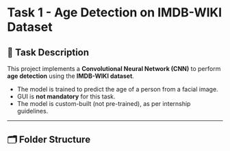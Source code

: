 # Task 1 - Age Detection on IMDB-WIKI Dataset

## 🧠 Task Description

This project implements a **Convolutional Neural Network (CNN)** to perform **age detection** using the **IMDB-WIKI dataset**.

- The model is trained to predict the age of a person from a facial image.
- GUI is **not mandatory** for this task.
- The model is custom-built (not pre-trained), as per internship guidelines.

---

## 🗂 Folder Structure

